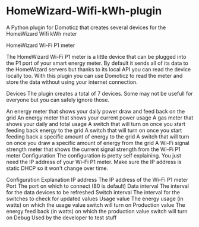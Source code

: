 # HomeWizard-Wifi-kWh-plugin
A Python plugin for Domoticz that creates several devices for the HomeWizard Wifi kWh meter

HomeWizard Wi-Fi P1 meter

The HomeWizard Wi-Fi P1 meter is a little device that can be plugged into the P1 port of your smart energy meter. By default it sends all of its data to the HomeWizard servers but thanks to its local API you can read the device locally too. With this plugin you can use Domoticz to read the meter and store the data without using your internet connection.

Devices
The plugin creates a total of 7 devices. Some may not be usefull for everyone but you can safely ignore those.

An energy meter that shows your daily power draw and feed back on the grid
An energy meter that shows your current power usage
A gas meter that shows your daily and total usage
A switch that will turn on once you start feeding back energy to the grid
A switch that will turn on once you start feeding back a specific amount of energy to the grid
A switch that will turn on once you draw a specific amount of energy from the grid
A Wi-Fi signal strength meter that shows the current signal strength from the Wi-Fi P1 meter
Configuration
The configuration is pretty self explaining. You just need the IP address of your Wi-Fi P1 meter. Make sure the IP address is static DHCP so it won't change over time.

Configuration	Explanation
IP address	The IP address of the Wi-Fi P1 meter
Port	The port on which to connect (80 is default)
Data interval	The interval for the data devices to be refreshed
Switch interval	The interval for the switches to check for updated values
Usage value	The energy usage (in watts) on which the usage value switch will turn on
Production value	The energy feed back (in watts) on which the production value switch will turn on
Debug	Used by the developer to test stuff
